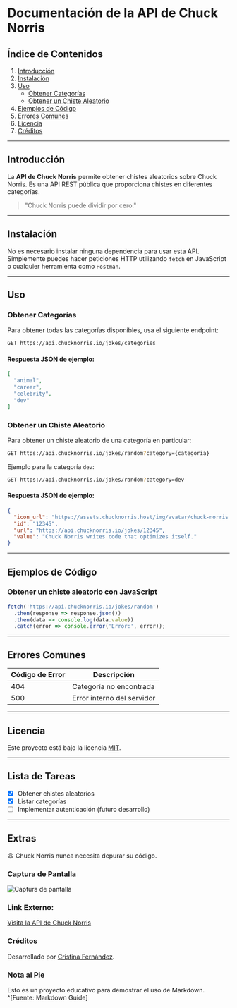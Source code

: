 # Documentación de la API de Chuck Norris

## Índice de Contenidos

1. [Introducción](#introduccion)
2. [Instalación](#instalacion)
3. [Uso](#uso)
   - [Obtener Categorías](#obtener-categorias)
   - [Obtener un Chiste Aleatorio](#obtener-un-chiste-aleatorio)
4. [Ejemplos de Código](#ejemplos-de-codigo)
5. [Errores Comunes](#errores-comunes)
6. [Licencia](#licencia)
6. [Créditos](#creditos)
---

## Introducción

La **API de Chuck Norris** permite obtener chistes aleatorios sobre Chuck Norris. Es una API REST pública que proporciona chistes en diferentes categorías.

> "Chuck Norris puede dividir por cero."

---

## Instalación

No es necesario instalar ninguna dependencia para usar esta API. Simplemente puedes hacer peticiones HTTP utilizando `fetch` en JavaScript o cualquier herramienta como `Postman`.

---

## Uso

### Obtener Categorías

Para obtener todas las categorías disponibles, usa el siguiente endpoint:

```bash
GET https://api.chucknorris.io/jokes/categories
```

#### Respuesta JSON de ejemplo:

```json
[
  "animal",
  "career",
  "celebrity",
  "dev"
]
```

### Obtener un Chiste Aleatorio

Para obtener un chiste aleatorio de una categoría en particular:

```bash
GET https://api.chucknorris.io/jokes/random?category={categoria}
```

Ejemplo para la categoría `dev`:

```bash
GET https://api.chucknorris.io/jokes/random?category=dev
```

#### Respuesta JSON de ejemplo:

```json
{
  "icon_url": "https://assets.chucknorris.host/img/avatar/chuck-norris.png",
  "id": "12345",
  "url": "https://api.chucknorris.io/jokes/12345",
  "value": "Chuck Norris writes code that optimizes itself."
}
```

---

## Ejemplos de Código

### Obtener un chiste aleatorio con JavaScript

```javascript
fetch('https://api.chucknorris.io/jokes/random')
  .then(response => response.json())
  .then(data => console.log(data.value))
  .catch(error => console.error('Error:', error));
```

---

## Errores Comunes

| Código de Error | Descripción |
|-----------------|-------------|
| 404 | Categoría no encontrada |
| 500 | Error interno del servidor |

---

## Licencia

Este proyecto está bajo la licencia [MIT](https://opensource.org/licenses/MIT).

---

## Lista de Tareas

- [x] Obtener chistes aleatorios
- [x] Listar categorías
- [ ] Implementar autenticación (futuro desarrollo)

---

## Extras

😆 Chuck Norris nunca necesita depurar su código.

### Captura de Pantalla  
![Captura de pantalla](https://i.imgur.com/GMz0aMT.png)

### Link Externo:

[Visita la API de Chuck Norris](https://api.chucknorris.io)

### Créditos

Desarrollado por [Cristina Fernández](https://github.com/CristinaFdezFdez/).

### Nota al Pie

Esto es un proyecto educativo para demostrar el uso de Markdown. ^[Fuente: Markdown Guide]
